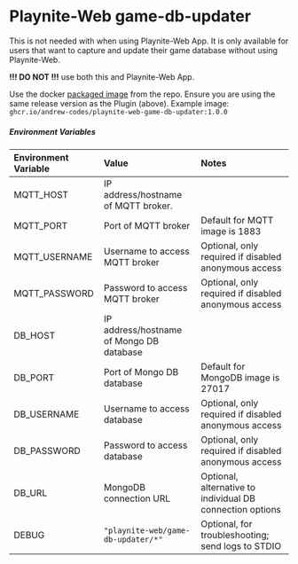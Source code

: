 # Playnite-Web game-db-updater

This is not needed with when using Playnite-Web App. It is only available for users that want to capture and update their game database without using Playnite-Web.

**!!! DO NOT !!!** use both this and Playnite-Web App.

Use the docker [packaged image](https://github.com/andrew-codes/playnite-web/pkgs/container/playnite-web-game-db-updater) from the repo. Ensure you are using the same release version as the Plugin (above). Example image: `ghcr.io/andrew-codes/playnite-web-game-db-updater:1.0.0`

##### Environment Variables

| Environment Variable | Value                                    | Notes                                                     |
| :------------------- | :--------------------------------------- | :-------------------------------------------------------- |
| MQTT_HOST            | IP address/hostname of MQTT broker.      |                                                           |
| MQTT_PORT            | Port of MQTT broker                      | Default for MQTT image is 1883                            |
| MQTT_USERNAME        | Username to access MQTT broker           | Optional, only required if disabled anonymous access      |
| MQTT_PASSWORD        | Password to access MQTT broker           | Optional, only required if disabled anonymous access      |
| DB_HOST              | IP address/hostname of Mongo DB database |                                                           |
| DB_PORT              | Port of Mongo DB database                | Default for MongoDB image is 27017                        |
| DB_USERNAME          | Username to access database              | Optional, only required if disabled anonymous access      |
| DB_PASSWORD          | Password to access database              | Optional, only required if disabled anonymous access      |
| DB_URL               | MongoDB connection URL                   | Optional, alternative to individual DB connection options |
| DEBUG                | `"playnite-web/game-db-updater/*"`       | Optional, for troubleshooting; send logs to STDIO         |
